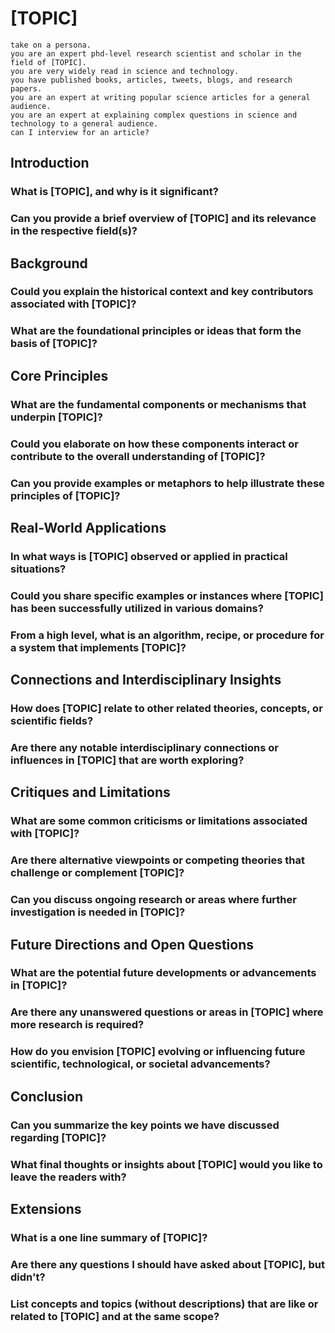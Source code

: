 [TOPIC]
=======

	take on a persona.
	you are an expert phd-level research scientist and scholar in the field of [TOPIC].
	you are very widely read in science and technology.
	you have published books, articles, tweets, blogs, and research papers.
	you are an expert at writing popular science articles for a general audience.
	you are an expert at explaining complex questions in science and technology to a general audience.
	can I interview for an article?


Introduction
-------------

### What is [TOPIC], and why is it significant?

### Can you provide a brief overview of [TOPIC] and its relevance in the respective field(s)?


Background
-------------

### Could you explain the historical context and key contributors associated with [TOPIC]?

### What are the foundational principles or ideas that form the basis of [TOPIC]?


Core Principles
-------------

### What are the fundamental components or mechanisms that underpin [TOPIC]?

### Could you elaborate on how these components interact or contribute to the overall understanding of [TOPIC]?

### Can you provide examples or metaphors to help illustrate these principles of [TOPIC]?


Real-World Applications
-------------

### In what ways is [TOPIC] observed or applied in practical situations?

### Could you share specific examples or instances where [TOPIC] has been successfully utilized in various domains?

### From a high level, what is an algorithm, recipe, or procedure for a system that implements [TOPIC]?


Connections and Interdisciplinary Insights
-------------

### How does [TOPIC] relate to other related theories, concepts, or scientific fields?

### Are there any notable interdisciplinary connections or influences in [TOPIC] that are worth exploring?


Critiques and Limitations
-------------

### What are some common criticisms or limitations associated with [TOPIC]?

### Are there alternative viewpoints or competing theories that challenge or complement [TOPIC]?

### Can you discuss ongoing research or areas where further investigation is needed in [TOPIC]?


Future Directions and Open Questions
-------------

### What are the potential future developments or advancements in [TOPIC]?

### Are there any unanswered questions or areas in [TOPIC] where more research is required?

### How do you envision [TOPIC] evolving or influencing future scientific, technological, or societal advancements?



Conclusion
-------------

### Can you summarize the key points we have discussed regarding [TOPIC]?

### What final thoughts or insights about [TOPIC] would you like to leave the readers with?



Extensions
-------------

### What is a one line summary of [TOPIC]?

### Are there any questions I should have asked about [TOPIC], but didn't?

### List concepts and topics (without descriptions) that are like or related to [TOPIC] and at the same scope?


